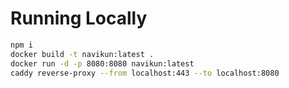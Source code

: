 # Running Locally

```bash
npm i
docker build -t navikun:latest .
docker run -d -p 8080:8080 navikun:latest
caddy reverse-proxy --from localhost:443 --to localhost:8080
```
